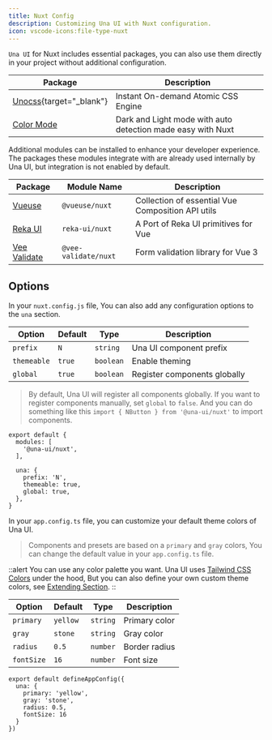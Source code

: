 ```yaml
---
title: Nuxt Config
description: Customizing Una UI with Nuxt configuration.
icon: vscode-icons:file-type-nuxt
---
```


`Una UI` for Nuxt includes essential packages, you can also use them directly in your project without additional configuration.

| Package                                        | Description                                                 |
| ---------------------------------------------- | ----------------------------------------------------------- |
| [Unocss](https://unocss.dev/){target="_blank"} | Instant On-demand Atomic CSS Engine                         |
| [Color Mode](https://color-mode.nuxtjs.org/)   | Dark and Light mode with auto detection made easy with Nuxt |

Additional modules can be installed to enhance your developer experience. The packages these modules integrate with are already used internally by Una UI, but integration is not enabled by default.

| Package                                               | Module Name          | Description                                       |
| ----------------------------------------------------- | -------------------- | ------------------------------------------------- |
| [Vueuse](https://vueuse.org/)                         | `@vueuse/nuxt`       | Collection of essential Vue Composition API utils |
| [Reka UI](https://www.reka-ui.com/)                   | `reka-ui/nuxt`       | A Port of Reka UI primitives for Vue              |
| [Vee Validate](https://vee-validate.logaretm.com/v4/) | `@vee-validate/nuxt` | Form validation library for Vue 3                 |

## Options

In your `nuxt.config.js` file, You can also add any configuration options to the `una` section.

| Option      | Default | Type      | Description                  |
| ----------- | ------- | --------- | ---------------------------- |
| `prefix`    | `N`     | `string`  | Una UI component prefix      |
| `themeable` | `true`  | `boolean` | Enable theming               |
| `global`    | `true`  | `boolean` | Register components globally |

> By default, Una UI will register all components globally. If you want to register components manually, set `global` to `false`. And you can do something like this `import { NButton } from '@una-ui/nuxt'` to import components.

```js{}[nuxt.config.js]
export default {
  modules: [
    '@una-ui/nuxt',
  ],

  una: {
    prefix: 'N',
    themeable: true,
    global: true,
  },
}
```

In your `app.config.ts` file, you can customize your default theme colors of Una UI.

> Components and presets are based on a `primary` and `gray` colors, You can change the default value in your `app.config.ts` file.

::alert
You can use any color palette you want. Una UI uses [Tailwind CSS Colors](https://tailwindcss.com/docs/customizing-colors) under the hood, But you can also define your own custom theme colors, see [Extending Section](#overriding-and-extending).
::

| Option     | Default  | Type     | Description   |
| ---------- | -------- | -------- | ------------- |
| `primary`  | `yellow` | `string` | Primary color |
| `gray`     | `stone`  | `string` | Gray color    |
| `radius`   | `0.5`    | `number` | Border radius |
| `fontSize` | `16`     | `number` | Font size     |

```ts{}[app.config.ts]
export default defineAppConfig({
  una: {
    primary: 'yellow',
    gray: 'stone',
    radius: 0.5,
    fontSize: 16
  }
})
```
